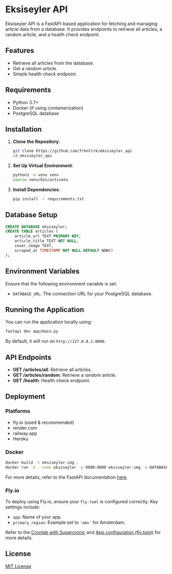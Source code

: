 # Eksiseyler API

Eksiseyler API is a FastAPI-based application for fetching and managing article data from a database. It provides endpoints to retrieve all articles, a random article, and a health check endpoint.

## Features

- Retrieve all articles from the database.
- Get a random article.
- Simple health check endpoint.

## Requirements

- Python 3.7+
- Docker (if using containerization)
- PostgreSQL database

## Installation

1. **Clone the Repository**:

   ```bash
   git clone https://github.com/frknltrk/eksiseyler_api
   cd eksiseyler_api
   ```

2. **Set Up Virtual Environment**:

   ```bash
   python3 -m venv venv
   source venv/bin/activate
   ```

3. **Install Dependencies**:

   ```bash
   pip install -r requirements.txt
   ```

## Database Setup

```sql
CREATE DATABASE eksiseyler;
CREATE TABLE articles (
    article_url TEXT PRIMARY KEY,
    article_title TEXT NOT NULL,
    cover_image TEXT,
    scraped_at TIMESTAMP NOT NULL DEFAULT NOW()
);
```

## Environment Variables

Ensure that the following environment variable is set:

- `DATABASE_URL`: The connection URL for your PostgreSQL database.

## Running the Application

You can run the application locally using:

```bash
fastapi dev app/main.py
```

By default, it will run on `http://127.0.0.1:8000`.

## API Endpoints

- **GET /articles/all**: Retrieve all articles.
- **GET /articles/random**: Retrieve a random article.
- **GET /health**: Health check endpoint.

## Deployment

### Platforms

- fly.io (used & recommended)
- render.com
- railway.app
- Heroku

### Docker

```bash
docker build -t eksiseyler-img .
docker run -d --name eksiseyler -p 8000:8000 eksiseyler-img -e DATABASE_URL=your_database_url
```

For more details, refer to the FastAPI documentation [here](https://fastapi.tiangolo.com/deployment/docker/#build-the-docker-image).

### Fly.io

To deploy using Fly.io, ensure your `fly.toml` is configured correctly. Key settings include:

- `app`: Name of your app.
- `primary_region`: Example set to `'ams'` for Amsterdam.

Refer to the [Crontab with Supercronic](https://fly.io/docs/blueprints/supercronic/) and [App configuration (fly.toml)](https://fly.io/docs/reference/configuration/) for more details.

## License

[MIT License](LICENSE)
